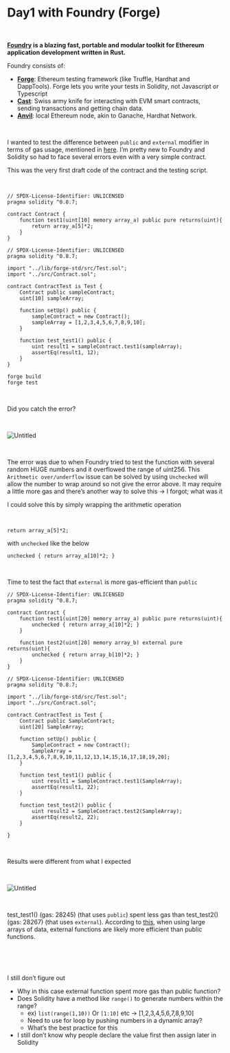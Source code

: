 # Day1 with Foundry (Forge)

<br />

**[Foundry](https://www.paradigm.xyz/2021/12/introducing-the-foundry-ethereum-development-toolbox) is a blazing fast, portable and modular toolkit for Ethereum application development written in Rust.**


Foundry consists of:

- **[Forge](https://github.com/foundry-rs/foundry/blob/master/forge)**: Ethereum testing framework (like Truffle, Hardhat and DappTools). Forge lets you write your tests in Solidity, not Javascript or Typescript
- **[Cast](https://github.com/foundry-rs/foundry/blob/master/cast)**: Swiss army knife for interacting with EVM smart contracts, sending transactions and getting chain data.
- **[Anvil](https://github.com/foundry-rs/foundry/blob/master/anvil)**: local Ethereum node, akin to Ganache, Hardhat Network.

<br />

I wanted to test the difference between `public` and `external` modifier in terms of gas usage, mentioned in [here](https://ethereum.stackexchange.com/questions/19380/external-vs-public-best-practices?answertab=active#tab-top). I’m pretty new to Foundry and Solidity so had to face several errors even with a very simple contract.

This was the very first draft code of the contract and the testing script. 

<br />

```solidity
// SPDX-License-Identifier: UNLICENSED
pragma solidity ^0.8.7;

contract Contract {
	function test1(uint[10] memory array_a) public pure returns(uint){
		return array_a[5]*2;
	}
}
```

```solidity
// SPDX-License-Identifier: UNLICENSED
pragma solidity ^0.8.7;

import "../lib/forge-std/src/Test.sol";
import "../src/Contract.sol";

contract ContractTest is Test {
	Contract public sampleContract;
	uint[10] sampleArray;

	function setUp() public {
		sampleContract = new Contract();
		sampleArray = [1,2,3,4,5,6,7,8,9,10];
	}

	function test_test1() public {
		uint result1 = sampleContract.test1(sampleArray);
		assertEq(result1, 12);
	}
}
```

```solidity
forge build
forge test
```
<br />

Did you catch the error?

<br />

![Untitled](https://user-images.githubusercontent.com/99378245/173440300-dc87a7b8-611b-4849-84ac-8d7009b64b93.png)

<br />

The error was due to when Foundry tried to test the function with several random HUGE numbers and it overflowed the range of uint256. This `Arithmetic over/underflow` issue can be solved by using `Unchecked` will allow the number to wrap around so not give the error above. It may require a little more gas and there’s another way to solve this → I forgot; what was it

I could solve this by simply wrapping the arithmetic operation

<br />

```solidity
return array_a[5]*2;
```

with `unchecked` like the below

```solidity
unchecked { return array_a[10]*2; }
```

<br />

Time to test the fact that `external` is more gas-efficient than `public` 

```solidity
// SPDX-License-Identifier: UNLICENSED
pragma solidity ^0.8.7;

contract Contract {
    function test1(uint[20] memory array_a) public pure returns(uint){
        unchecked { return array_a[10]*2; }
    }

    function test2(uint[20] memory array_b) external pure returns(uint){
        unchecked { return array_b[10]*2; }
    }
}
```

```solidity
// SPDX-License-Identifier: UNLICENSED
pragma solidity ^0.8.7;

import "../lib/forge-std/src/Test.sol";
import "../src/Contract.sol";

contract ContractTest is Test {
    Contract public SampleContract;
    uint[20] SampleArray;

    function setUp() public {
        SampleContract = new Contract();
        SampleArray = [1,2,3,4,5,6,7,8,9,10,11,12,13,14,15,16,17,18,19,20];
    }

    function test_test1() public {
        uint result1 = SampleContract.test1(SampleArray);
        assertEq(result1, 22);
    }

    function test_test2() public {
        uint result2 = SampleContract.test2(SampleArray);
        assertEq(result2, 22);
    }

}
```
<br />

Results were different from what I expected 

<br />

![Untitled](https://user-images.githubusercontent.com/99378245/173440619-d3a8c811-a444-4c36-aada-70401befed5e.png)

<br />

test_test1() (gas: 28245) (that uses `public`) spent less gas than test_test2() (gas: 28267) (that uses `external`). According to [this](https://ethereum.stackexchange.com/questions/19380/external-vs-public-best-practices?answertab=active#tab-top), when using large arrays of data, external functions are likely more efficient than public functions. 

<br />
<br />
<br />

I still don’t figure out 

- Why in this case external function spent more gas than public function?
- Does Solidity have a method like `range()` to generate numbers within the range?
    - ex) `list(range(1,10))` Or `[1:10]` etc → [1,2,3,4,5,6,7,8,9,10]
    - Need to use for loop by pushing numbers in a dynamic array?
    - What’s the best practice for this
- I still don’t know why people declare the value first then assign later in Solidity
